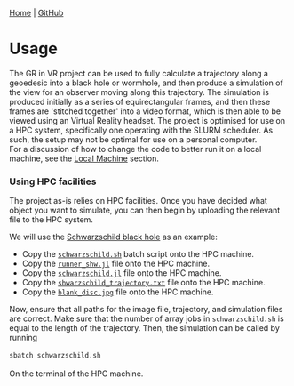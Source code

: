 [Home](https://raichkel.github.io/GR_in_VR/) | [GitHub](https://github.com/raichkel/GR_in_VR)

# Usage

The GR in VR project can be used to fully calculate a trajectory along a geoedesic into a black hole or wormhole, and then produce a simulation of the view for an observer moving along this trajectory. The simulation is produced initially as a series of equirectangular frames, and then these frames are 'stitched together' into a video format, which is then able to be viewed using an Virtual Reality headset. The project is optimised for use on a HPC system, specifically one operating with the SLURM scheduler. As such, the setup may not be optimal for use on a personal computer. \
For a discussion of how to change the code to better run it on a local machine, see the [Local Machine](https://raichkel.github.io/GR_in_VR/local_machine.html) section. 


### Using HPC facilities

The project as-is relies on HPC facilities. Once you have decided what object you want to simulate, you can then begin by uploading the relevant file to the HPC system. 

We will use the [Schwarzschild black hole](https://github.com/raichkel/GR_in_VR/blob/main/final_simulations/shwarzschild_black_hole.mp4) as an example:

- Copy the [`schwarzschild.sh`](https://github.com/raichkel/GR_in_VR/tree/main/project/src/batch_scripts/schwarzschild.sh) batch script onto the HPC machine.
- Copy the [`runner_shw.jl`](https://github.com/raichkel/GR_in_VR/tree/main/project/runner_files/runner_shw.jl) file onto the HPC machine.
- Copy the [`schwarzschild.jl`](https://github.com/raichkel/GR_in_VR/tree/main/project/src/pre_computation/simulation_files/schwarzschild.jl) file onto the HPC machine.
- Copy the [`shwarzschild_trajectory.txt`](https://github.com/raichkel/GR_in_VR/blob/main/project/src/pre_computation/trajectories/shwarzschild_trajectory.txt) file onto the HPC machine.
- Copy the [`blank_disc.jpg`](https://github.com/raichkel/GR_in_VR/blob/main/project/src/pre_computation/images/blank_disc.jpg) file onto the HPC machine.


Now, ensure that all paths for the image file, trajectory, and simulation files are correct. Make sure that the number of array jobs in `schwarzschild.sh` is equal to the length of the trajectory. Then, the simulation can be called by running \
\
`sbatch schwarzschild.sh`
\
\
On the terminal of the HPC machine.